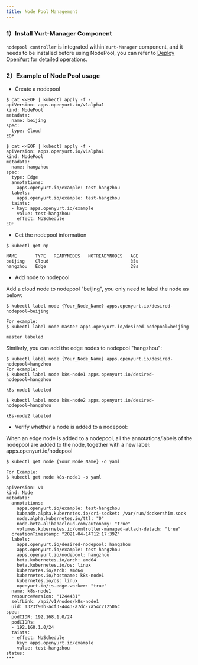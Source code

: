 ```yaml
---
title: Node Pool Management
---
```


### 1）Install Yurt-Manager Component

`nodepool controller` is integrated within `Yurt-Manager` component, and it needs to be installed before using NodePool,
you can refer to [Deploy OpenYurt](https://openyurt.io/docs/installation/manually-setup/#32-setup-openyurtopenyurt-components) for detailed operations.

### 2）Example of Node Pool usage

- Create a nodepool

```shell
$ cat <<EOF | kubectl apply -f -
apiVersion: apps.openyurt.io/v1alpha1
kind: NodePool
metadata:
  name: beijing
spec:
  type: Cloud
EOF

$ cat <<EOF | kubectl apply -f -
apiVersion: apps.openyurt.io/v1alpha1
kind: NodePool
metadata:
  name: hangzhou
spec:
  type: Edge
  annotations:
    apps.openyurt.io/example: test-hangzhou
  labels:
    apps.openyurt.io/example: test-hangzhou
  taints:
  - key: apps.openyurt.io/example
    value: test-hangzhou
    effect: NoSchedule
EOF
```

- Get the nodepool information

```shell
$ kubectl get np 

NAME       TYPE   READYNODES   NOTREADYNODES   AGE
beijing    Cloud                               35s
hangzhou   Edge                                28s
```

- Add node to nodepool

Add a cloud node to nodepool "beijing", you only need to label the node as below:

```shell
$ kubectl label node {Your_Node_Name} apps.openyurt.io/desired-nodepool=beijing
```

```shell
For example:
$ kubectl label node master apps.openyurt.io/desired-nodepool=beijing

master labeled
```

Similarly, you can add the edge nodes to nodepool "hangzhou":

```shell
$ kubectl label node {Your_Node_Name} apps.openyurt.io/desired-nodepool=hangzhou
For example:
$ kubectl label node k8s-node1 apps.openyurt.io/desired-nodepool=hangzhou

k8s-node1 labeled

$ kubectl label node k8s-node2 apps.openyurt.io/desired-nodepool=hangzhou

k8s-node2 labeled
```

- Verify whether a node is added to a nodepool:

When an edge node is added to a nodepool, all the annotations/labels of the nodepool are added to the node, together with a new label: apps.openyurt.io/nodepool

```shell
$ kubectl get node {Your_Node_Name} -o yaml 

For Example:
$ kubectl get node k8s-node1 -o yaml

apiVersion: v1
kind: Node
metadata:
  annotations:
    apps.openyurt.io/example: test-hangzhou
    kubeadm.alpha.kubernetes.io/cri-socket: /var/run/dockershim.sock
    node.alpha.kubernetes.io/ttl: "0"
    node.beta.alibabacloud.com/autonomy: "true"
    volumes.kubernetes.io/controller-managed-attach-detach: "true"
  creationTimestamp: "2021-04-14T12:17:39Z"
  labels:
    apps.openyurt.io/desired-nodepool: hangzhou
    apps.openyurt.io/example: test-hangzhou
    apps.openyurt.io/nodepool: hangzhou
    beta.kubernetes.io/arch: amd64
    beta.kubernetes.io/os: linux
    kubernetes.io/arch: amd64
    kubernetes.io/hostname: k8s-node1
    kubernetes.io/os: linux
    openyurt.io/is-edge-worker: "true"
  name: k8s-node1
  resourceVersion: "1244431"
  selfLink: /api/v1/nodes/k8s-node1
  uid: 1323f90b-acf3-4443-a7dc-7a54c212506c
spec:
  podCIDR: 192.168.1.0/24
  podCIDRs:
  - 192.168.1.0/24
  taints:
  - effect: NoSchedule
    key: apps.openyurt.io/example
    value: test-hangzhou
status:
***
```

